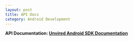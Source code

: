 ```yaml
---
layout: post
title: API Docs
category: Android Development
---
```


<div class="message">
<strong>API Documentation: </string><a href="http://developer.unvired.com/docs/Android/index.html" target="_blank">Unvired Android SDK Documentation</a>
</div>